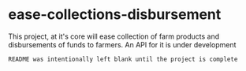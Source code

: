 # ease-collections-disbursement
This project, at it's core will ease collection of farm products and disbursements of funds to farmers. An API for it is under development


`README was intentionally left blank until the project is complete`
